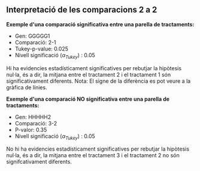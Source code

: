## Interpretació de les comparacions 2 a 2

**Exemple d'una comparació significativa entre una parella de tractaments:**

- Gen: GGGGG1
- Comparació: 2-1
- Tukey-p-value: 0.025
- Nivell significació ($\alpha_{Tukey}$) : $0.05$


Hi ha evidencies estadísticament significatives per rebutjar la hipòtesis nul·la, és a dir, la mitjana entre el tractament 2 i el tractament 1 són significativament diferents. Nota: El signe de la diferència es pot veure a la gràfica de línies.

**Exemple d'una comparació NO significativa entre una parella de tractaments:**

- Gen: HHHHH2
- Comparació: 3-2
- P-valor: 0.35
- Nivell significació ($\alpha_{Tukey}$) : $0.05$

No hi ha evidencies estadísticament significatives per rebutjar la hipòtesis nul·la, és a dir, la mitjana entre el tractament 3 i el tractament 2 no són signifcativament diferents.
